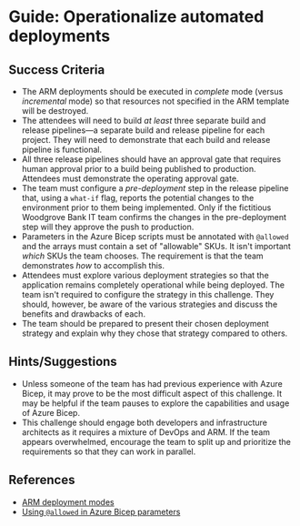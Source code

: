 # Guide: Operationalize automated deployments

## Success Criteria
* The ARM deployments should be executed in _complete_ mode (versus _incremental_ mode) so that resources not specified in the ARM template will be destroyed.
* The attendees will need to build _at least_ three separate build and release pipelines&mdash;a separate build and release pipeline for each project. They will need to demonstrate that each build and release pipeline is functional.
* All three release pipelines should have an approval gate that requires human approval prior to a build being published to production. Attendees must demonstrate the operating approval gate.
* The team must configure a _pre-deployment_ step in the release pipeline that, using a `what-if` flag, reports the potential changes to the environment prior to them being implemented. Only if the fictitious Woodgrove Bank IT team confirms the changes in the pre-deployment step will they approve the push to production.
* Parameters in the Azure Bicep scripts must be annotated with `@allowed` and the arrays must contain a set of "allowable" SKUs. It isn't important _which_ SKUs the team chooses. The requirement is that the team demonstrates _how_ to accomplish this.
* Attendees must explore various deployment strategies so that the application remains completely operational while being deployed. The team isn't required to configure the strategy in this challenge. They should, however, be aware of the various strategies and discuss the benefits and drawbacks of each.
* The team should be prepared to present their chosen deployment strategy and explain why they chose that strategy compared to others.

## Hints/Suggestions
* Unless someone of the team has had previous experience with Azure Bicep, it may prove to be the most difficult aspect of this challenge. It may be helpful if the team pauses to explore the capabilities and usage of Azure Bicep.
* This challenge should engage both developers and infrastructure architects as it requires a mixture of DevOps and ARM. If the team appears overwhelmed, encourage the team to split up and prioritize the requirements so that they can work in parallel.

## References
* <a href="https://docs.microsoft.com/en-us/azure/azure-resource-manager/templates/deployment-modes" target="_blank">ARM deployment modes</a>
* <a href="https://docs.microsoft.com/azure/azure-resource-manager/templates/bicep-tutorial-add-parameters?tabs=azure-powershell#customize-by-environment" target="_blank">Using `@allowed` in Azure Bicep parameters